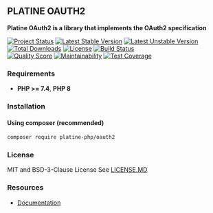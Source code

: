 ## PLATINE OAUTH2
**Platine OAuth2 is a library that implements the OAuth2 specification**

[![Project Status](http://opensource.box.com/badges/active.svg)](http://opensource.box.com/badges)
[![Latest Stable Version](https://poser.pugx.org/platine-php/oauth2/v)](https://packagist.org/packages/platine-php/oauth2)
[![Latest Unstable Version](https://poser.pugx.org/platine-php/oauth2/v/unstable)](https://packagist.org/packages/platine-php/oauth2)
[![Total Downloads](https://poser.pugx.org/platine-php/oauth2/downloads)](https://packagist.org/packages/platine-php/oauth2)
[![License](https://poser.pugx.org/platine-php/oauth2/license)](https://packagist.org/packages/platine-php/oauth2)
[![Build Status](https://img.shields.io/travis/platine-php/oauth2/develop.svg?style=flat-square)](https://travis-ci.com/platine-php/oauth2)  
[![Quality Score](https://img.shields.io/scrutinizer/g/platine-php/oauth2.svg?style=flat-square)](https://scrutinizer-ci.com/g/platine-php/oauth2)
[![Maintainability](https://api.codeclimate.com/v1/badges/b8cf61870e278d191c72/maintainability)](https://codeclimate.com/github/platine-php/oauth2/maintainability)
[![Test Coverage](https://api.codeclimate.com/v1/badges/b8cf61870e278d191c72/test_coverage)](https://codeclimate.com/github/platine-php/oauth2/test_coverage)

### Requirements 
- **PHP >= 7.4**, **PHP 8** 

### Installation
#### Using composer (recommended)
```bash
composer require platine-php/oauth2
```

### License
MIT and BSD-3-Clause License See [LICENSE.MD](LICENSE.MD)

### Resources
- [Documentation](https://docs.platine-php.com/packages/oauth2)